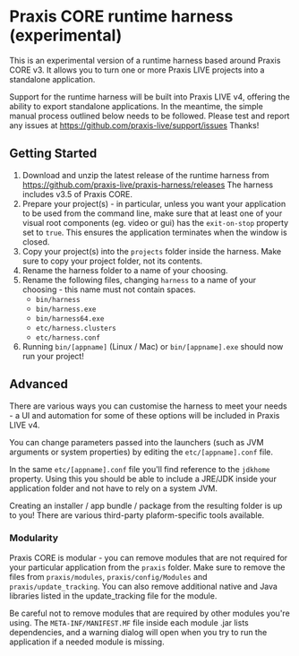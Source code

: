 # Praxis CORE runtime harness (experimental)

This is an experimental version of a runtime harness based around Praxis CORE v3.
It allows you to turn one or more Praxis LIVE projects into a standalone application.

Support for the runtime harness will be built into Praxis LIVE v4, offering the
ability to export standalone applications. In the meantime, the simple manual process
outlined below needs to be followed. Please test and report any issues at
https://github.com/praxis-live/support/issues Thanks!

## Getting Started

1. Download and unzip the latest release of the runtime harness from
   https://github.com/praxis-live/praxis-harness/releases The harness includes v3.5
   of Praxis CORE.
2. Prepare your project(s) - in particular, unless you want your application to be used
   from the command line, make sure that at least one of your visual root components
   (eg. video or gui) has the `exit-on-stop` property set to `true`. This ensures
   the application terminates when the window is closed.
3. Copy your project(s) into the `projects` folder inside the harness. Make sure
   to copy your project folder, not its contents.
4. Rename the harness folder to a name of your choosing.
5. Rename the following files, changing `harness` to a name of your choosing -
   this name must not contain spaces.
   - `bin/harness`
   - `bin/harness.exe`
   - `bin/harness64.exe`
   - `etc/harness.clusters`
   - `etc/harness.conf`
6. Running `bin/[appname]` (Linux / Mac) or `bin/[appname].exe` should now run
   your project!

## Advanced

There are various ways you can customise the harness to meet your needs - a UI
and automation for some of these options will be included in Praxis LIVE v4.

You can change parameters passed into the launchers (such as JVM arguments or
system properties) by editing the `etc/[appname].conf` file.

In the same `etc/[appname].conf` file you'll find reference to the `jdkhome`
property. Using this you should be able to include a JRE/JDK inside your application
folder and not have to rely on a system JVM.

Creating an installer / app bundle / package from the resulting folder is up to
you! There are various third-party plaform-specific tools available.

### Modularity

Praxis CORE is modular - you can remove modules that are not required for your
particular application from the `praxis` folder. Make sure to remove the files
from `praxis/modules`, `praxis/config/Modules` and `praxis/update_tracking`. You
can also remove additional native and Java libraries listed in the update_tracking
file for the module.

Be careful not to remove modules that are required by other modules you're using.
The `META-INF/MANIFEST.MF` file inside each module .jar lists dependencies, and a
warning dialog will open when you try to run the application if a needed module
is missing. 